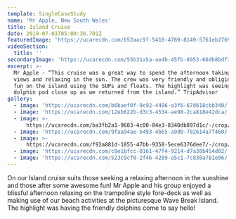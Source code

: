 ```yaml
---
template: SingleCaseStudy
name: 'Mr Apple, New South Wales'
title: Island Cruise
date: 2019-07-01T05:09:30.701Z
featuredImage: 'https://ucarecdn.com/b52aac9f-5410-4769-8149-5761eb27696b/'
videoSection:
  title: ''
secondaryImage: 'https://ucarecdn.com/55b31a5a-ae4b-45fb-8953-66db8bdf376f/'
excerpt: >-
  Mr Apple - “This cruise was a great way to spend the afternoon taking in the
  views and relaxing in the sun. The crew was very friendly and obliging. It was
  fun on the island using the SUPs and floats. The highlight was seeing a
  dolphin pod close up as we returned from the island.” TripAdvisor
gallery:
  - image: 'https://ucarecdn.com/b6baef0f-9c92-4496-a3f6-67d618cbb340/'
  - image: 'https://ucarecdn.com/12eb622b-d3c3-4534-ae98-2ca818e42dca/'
  - image: >-
      https://ucarecdn.com/ba3fb2a1-9683-4c00-84e3-8340db897d1c/-/crop/609x672/0,124/-/preview/
  - image: 'https://ucarecdn.com/9faa94ae-b493-4b65-a9d0-782614a7f460/'
  - image: >-
      https://ucarecdn.com/f92a881d-1855-47bb-9358-5ece6376dee7/-/crop/1021x1260/0,120/-/preview/
  - image: 'https://ucarecdn.com/c8e1bfcc-0161-47f4-9214-d7a38b454d02/'
  - image: 'https://ucarecdn.com/523c9cf0-2f46-4289-a5c1-7c838a781e06/'
---
```

On our Island cruise suits those seeking a relaxing afternoon in the sunshine and those after some awesome fun! Mr Apple and his group enjoyed a blissful afternoon relaxing on the trampoline style fore-deck as well as making use of our beach activities at the picturesque Wave Break Island. The highlight was having the friendly dolphins come to say hello!
